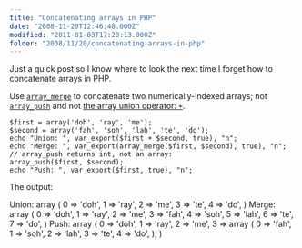```yaml
---
title: "Concatenating arrays in PHP"
date: "2008-11-20T12:46:48.000Z"
modified: "2011-01-03T17:20:13.000Z"
folder: "2008/11/20/concatenating-arrays-in-php"
---
```


Just a quick post so I know where to look the next time I forget how to concatenate arrays in PHP.

Use [`array_merge`](http://php.net/array_merge) to concatenate two numerically-indexed arrays; not [`array_push`](http://php.net/array_push) and not [the array union operator: `+`](http://php.net/language.operators.array).

    $first = array('doh', 'ray', 'me');
    $second = array('fah', 'soh', 'lah', 'te', 'do');
    echo "Union: ", var_export($first + $second, true), "n";
    echo "Merge: ", var_export(array_merge($first, $second), true), "n";
    // array_push returns int, not an array:
    array_push($first, $second);
    echo "Push: ", var_export($first, true), "n";

The output:

Union: array (
0 => 'doh',
1 => 'ray',
2 => 'me',
3 => 'te',
4 => 'do',
)
Merge: array (
0 => 'doh',
1 => 'ray',
2 => 'me',
3 => 'fah',
4 => 'soh',
5 => 'lah',
6 => 'te',
7 => 'do',
)
Push: array (
0 => 'doh',
1 => 'ray',
2 => 'me',
3 =>
array (
0 => 'fah',
1 => 'soh',
2 => 'lah',
3 => 'te',
4 => 'do',
),
)
